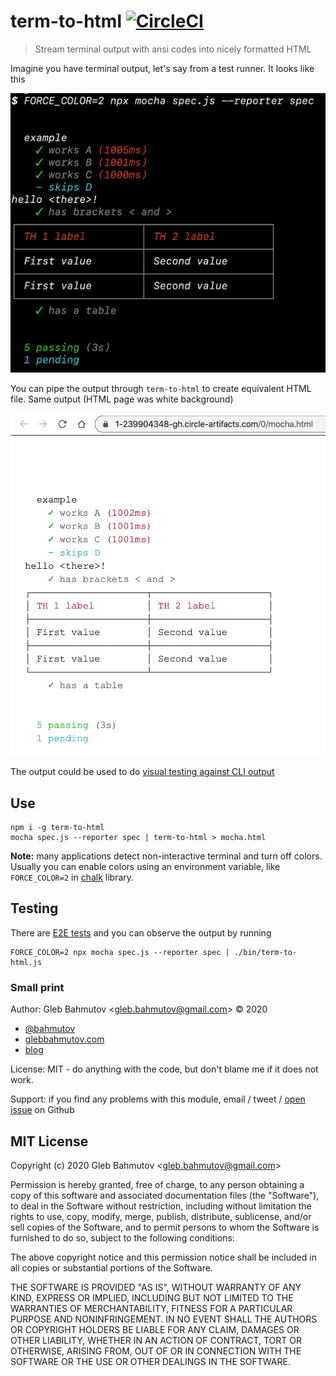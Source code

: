 # term-to-html [![CircleCI](https://circleci.com/gh/bahmutov/term-to-html/tree/master.svg?style=svg)](https://circleci.com/gh/bahmutov/term-to-html/tree/master)

> Stream terminal output with ansi codes into nicely formatted HTML

Imagine you have terminal output, let's say from a test runner. It looks like this

![terminal output](images/term.png)

You can pipe the output through `term-to-html` to create equivalent HTML file. Same output (HTML page was white background)

![html](images/html.png)

The output could be used to do [visual testing against CLI output](https://glebbahmutov.com/blog/visual-diffing-for-CLI-apps/)

## Use

```shell
npm i -g term-to-html
mocha spec.js --reporter spec | term-to-html > mocha.html
```

**Note:** many applications detect non-interactive terminal and turn off colors. Usually you can enable colors using an environment variable, like `FORCE_COLOR=2` in [chalk](https://github.com/chalk/chalk) library.

## Testing

There are [E2E tests](e2e.js) and you can observe the output by running

```shell
FORCE_COLOR=2 npx mocha spec.js --reporter spec | ./bin/term-to-html.js
```

### Small print

Author: Gleb Bahmutov &lt;gleb.bahmutov@gmail.com&gt; &copy; 2020

- [@bahmutov](https://twitter.com/bahmutov)
- [glebbahmutov.com](https://glebbahmutov.com)
- [blog](https://glebbahmutov.com/blog)

License: MIT - do anything with the code, but don't blame me if it does not work.

Support: if you find any problems with this module, email / tweet /
[open issue](https://github.com/bahmutov/term-to-html/issues) on Github

## MIT License

Copyright (c) 2020 Gleb Bahmutov &lt;gleb.bahmutov@gmail.com&gt;

Permission is hereby granted, free of charge, to any person
obtaining a copy of this software and associated documentation
files (the "Software"), to deal in the Software without
restriction, including without limitation the rights to use,
copy, modify, merge, publish, distribute, sublicense, and/or sell
copies of the Software, and to permit persons to whom the
Software is furnished to do so, subject to the following
conditions:

The above copyright notice and this permission notice shall be
included in all copies or substantial portions of the Software.

THE SOFTWARE IS PROVIDED "AS IS", WITHOUT WARRANTY OF ANY KIND,
EXPRESS OR IMPLIED, INCLUDING BUT NOT LIMITED TO THE WARRANTIES
OF MERCHANTABILITY, FITNESS FOR A PARTICULAR PURPOSE AND
NONINFRINGEMENT. IN NO EVENT SHALL THE AUTHORS OR COPYRIGHT
HOLDERS BE LIABLE FOR ANY CLAIM, DAMAGES OR OTHER LIABILITY,
WHETHER IN AN ACTION OF CONTRACT, TORT OR OTHERWISE, ARISING
FROM, OUT OF OR IN CONNECTION WITH THE SOFTWARE OR THE USE OR
OTHER DEALINGS IN THE SOFTWARE.

[npm-icon]: https://nodei.co/npm/term-to-html.svg?downloads=true
[npm-url]: https://npmjs.org/package/term-to-html
[renovate-badge]: https://img.shields.io/badge/renovate-app-blue.svg
[renovate-app]: https://renovateapp.com/
